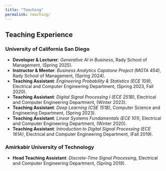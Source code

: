 ```yaml
---
title: "Teaching"
permalink: teaching/
---
```


## Teaching Experience

### University of California San Diego
- **Developer & Lecturer**: *Generative AI in Business*, Rady School of Management, (Spring 2025).
- **Instructor & Mentor**: *Business Analytics Capstone Project (MGTA 454)*, Rady School of Management, (Spring 2024).
- **Teaching Assistant**: *Engineering Probability & Statistics (ECE 109)*, Electrical and Computer Engineering Department, (Spring 2023, Fall 2020).
- **Teaching Assistant**: *Digital Signal Processing I (ECE 251B)*, Electrical and Computer Engineering Department, (Winter 2023).
- **Teaching Assistant**: *Deep Learning (CSE 151B)*, Computer Science and Engineering Department, (Spring 2023).
- **Teaching Assistant**: *Linear Systems Fundamentals (ECE 101)*, Electrical and Computer Engineering Department, (Winter 2020).
- **Teaching Assistant**: *Introduction to Digital Signal Processing (ECE 161A)*, Electrical and Computer Engineering Department, (Fall 2019).

### Amirkabir University of Technology
- **Head Teaching Assistant**: *Discrete-Time Signal Processing*, Electrical and Computer Engineering Department, (Spring 2019).
